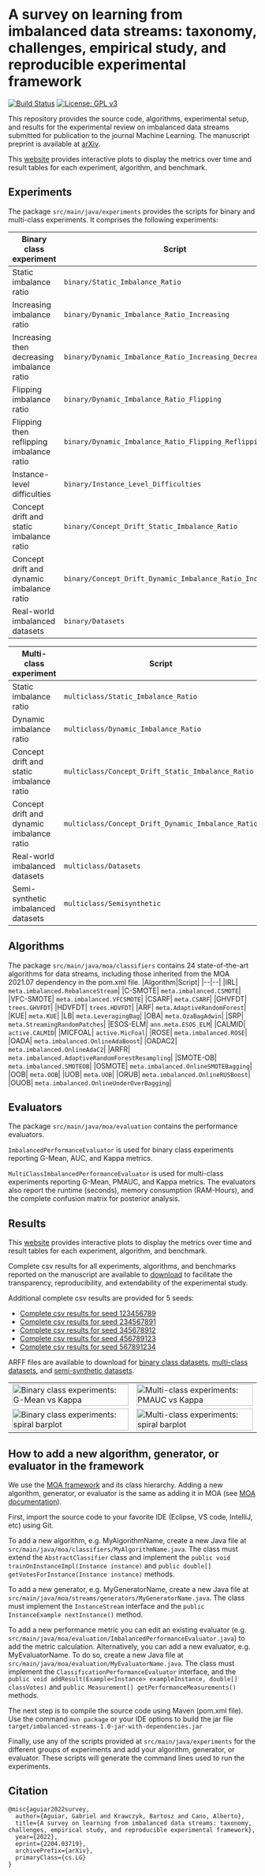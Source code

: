 # A survey on learning from imbalanced data streams: taxonomy, challenges, empirical study, and reproducible experimental framework

[![Build Status](https://app.travis-ci.com/canoalberto/imbalanced-streams.svg?token=SjdT1p8rShU4CRowEYiB&branch=master)](https://travis-ci.com/github/canoalberto/imbalanced-streams)
[![License: GPL v3](https://img.shields.io/badge/License-GPLv3-blue.svg)](https://www.gnu.org/licenses/gpl-3.0)

This repository provides the source code, algorithms, experimental setup, and results for the experimental review on imbalanced data streams submitted for publication to the journal Machine Learning. The manuscript preprint is available at [arXiv](https://arxiv.org/abs/2204.03719).

This [website](https://people.vcu.edu/~acano/imbalanced-streams) provides interactive plots to display the metrics over time and result tables for each experiment, algorithm, and benchmark.

## Experiments

The package `src/main/java/experiments` provides the scripts for binary and multi-class experiments. It comprises the following experiments:

|Binary class experiment|Script|
|--|--|
| Static imbalance ratio | `binary/Static_Imbalance_Ratio` |
| Increasing imbalance ratio | `binary/Dynamic_Imbalance_Ratio_Increasing` |
| Increasing then decreasing imbalance ratio | `binary/Dynamic_Imbalance_Ratio_Increasing_Decreasing` |
| Flipping imbalance ratio | `binary/Dynamic_Imbalance_Ratio_Flipping` |
| Flipping then reflipping imbalance ratio | `binary/Dynamic_Imbalance_Ratio_Flipping_Reflipping` |
| Instance-level difficulties | `binary/Instance_Level_Difficulties` |
| Concept drift and static imbalance ratio | `binary/Concept_Drift_Static_Imbalance_Ratio` |
| Concept drift and dynamic imbalance ratio | `binary/Concept_Drift_Dynamic_Imbalance_Ratio_Increasing` |
| Real-world imbalanced datasets | `binary/Datasets` |

|Multi-class experiment|Script|
|--|--|
| Static imbalance ratio | `multiclass/Static_Imbalance_Ratio` |
| Dynamic imbalance ratio | `multiclass/Dynamic_Imbalance_Ratio` |
| Concept drift and static imbalance ratio | `multiclass/Concept_Drift_Static_Imbalance_Ratio` |
| Concept drift and dynamic imbalance ratio | `multiclass/Concept_Drift_Dynamic_Imbalance_Ratio` |
| Real-world imbalanced datasets | `multiclass/Datasets` |
| Semi-synthetic imbalanced datasets | `multiclass/Semisynthetic` |

## Algorithms
The package  `src/main/java/moa/classifiers` contains 24 state-of-the-art algorithms for data streams, including those inherited from the MOA 2021.07 dependency in the pom.xml file.
|Algorithm|Script|
|--|--|
|IRL| `meta.imbalanced.RebalanceStream`|
|C-SMOTE| `meta.imbalanced.CSMOTE`|
|VFC-SMOTE| `meta.imbalanced.VFCSMOTE`|
|CSARF| `meta.CSARF`|
|GHVFDT| `trees.GHVFDT`|
|HDVFDT| `trees.HDVFDT`|
|ARF| `meta.AdaptiveRandomForest`|
|KUE| `meta.KUE`|
|LB| `meta.LeveragingBag`|
|OBA| `meta.OzaBagAdwin`|
|SRP| `meta.StreamingRandomPatches`|
|ESOS-ELM| `ann.meta.ESOS_ELM`|
|CALMID| `active.CALMID`|
|MICFOAL| `active.MicFoal`|
|ROSE| `meta.imbalanced.ROSE`|
|OADA| `meta.imbalanced.OnlineAdaBoost`|
|OADAC2| `meta.imbalanced.OnlineAdaC2`|
|ARFR| `meta.imbalanced.AdaptiveRandomForestResampling`|
|SMOTE-OB| `meta.imbalanced.SMOTEOB`|
|OSMOTE| `meta.imbalanced.OnlineSMOTEBagging`|
|OOB| `meta.OOB`|
|UOB| `meta.UOB`|
|ORUB| `meta.imbalanced.OnlineRUSBoost`|
|OUOB| `meta.imbalanced.OnlineUnderOverBagging`|


## Evaluators

The package `src/main/java/moa/evaluation` contains the performance evaluators.

`ImbalancedPerformanceEvaluator` is used for binary class experiments reporting G-Mean, AUC, and Kappa metrics.

`MultiClassImbalancedPerformanceEvaluator` is used for multi-class experiments reporting G-Mean, PMAUC, and Kappa metrics. The evaluators also report the runtime (seconds), memory consumption (RAM-Hours), and the complete confusion matrix for posterior analysis.

## Results

This [website](https://people.vcu.edu/~acano/imbalanced-streams) provides interactive plots to display the metrics over time and result tables for each experiment, algorithm, and benchmark.

Complete csv results for all experiments, algorithms, and benchmarks reported on the manuscript are available to [download](https://people.vcu.edu/~acano/imbalanced-streams/results-csv.zip) to facilitate the transparency, reproducibility, and extendability of the experimental study.

Additional complete csv results are provided for 5 seeds:

- [Complete csv results for seed 123456789](https://people.vcu.edu/~acano/imbalanced-streams/results-csv-123456789.zip)
- [Complete csv results for seed 234567891](https://people.vcu.edu/~acano/imbalanced-streams/results-csv-234567891.zip)
- [Complete csv results for seed 345678912](https://people.vcu.edu/~acano/imbalanced-streams/results-csv-345678912.zip)
- [Complete csv results for seed 456789123](https://people.vcu.edu/~acano/imbalanced-streams/results-csv-456789123.zip)
- [Complete csv results for seed 567891234](https://people.vcu.edu/~acano/imbalanced-streams/results-csv-567891234.zip)

ARFF files are available to download for [binary class datasets](https://drive.google.com/file/d/1N90LJdFVK_Fy-Z3a45nY26PAiOZTQBsQ/view?usp=sharing), [multi-class datasets](https://drive.google.com/file/d/19F7krux2PnhFJzM7lOwNOLT26NHnZXbo/view?usp=sharing), and [semi-synthetic datasets](https://drive.google.com/file/d/1WogmLnHrBL3zdExegZJAl-nxuO6NCVxZ/view?usp=sharing).

<table border="0" cellspacing="0" cellpadding="0">
<tr>
<td width=50%>
<img src="https://people.vcu.edu/~acano/imbalanced-streams/images/BC_overall_scatter.png" alt="Binary class experiments: G-Mean vs Kappa" width="100%"/>
</td>
<td width=50%>
<img src="https://people.vcu.edu/~acano/imbalanced-streams/images/MC_overall_scatter.png" alt="Multi-class experiments: PMAUC vs Kappa" width="100%"/>
</td>
</tr>
<td width=50%>
<img src="https://people.vcu.edu/~acano/imbalanced-streams/images/BC_overall_barplot.png" alt="Binary class experiments: spiral barplot" width="100%"/>
</td>
<td width=50%>
<img src="https://people.vcu.edu/~acano/imbalanced-streams/images/MC_overall_barplot.png" alt="Multi-class experiments: spiral barplot" width="100%"/>
</td>
</tr>
</table>

## How to add a new algorithm, generator, or evaluator in the framework

We use the [MOA framework](https://moa.cms.waikato.ac.nz/) and its class hierarchy. Adding a new algorithm, generator, or evaluator is the same as adding it in MOA (see [MOA documentation](https://moa.cms.waikato.ac.nz/documentation/)).

First, import the source code to your favorite IDE (Eclipse, VS code, IntelliJ, etc) using Git.

To add a new algorithm, e.g. MyAlgorithmName, create a new Java file at `src/main/java/moa/classifiers/MyAlgorithmName.java`. The class must extend the `AbstractClassifier` class and implement the `public void trainOnInstanceImpl(Instance instance)` and `public double[] getVotesForInstance(Instance instance)` methods.

To add a new generator, e.g. MyGeneratorName, create a new Java file at `src/main/java/moa/streams/generators/MyGeneratorName.java`. The class must implement the `InstanceStream` interface and the `public InstanceExample nextInstance()` method.

To add a new performance metric you can edit an existing evaluator (e.g. `src/main/java/moa/evaluation/ImbalancedPerformanceEvaluator.java`) to add the metric calculation. Alternatively, you can add a new evaluator, e.g. MyEvaluatorName. To do so, create a new Java file at `src/main/java/moa/evaluation/MyEvaluatorName.java`. The class must implement the `ClassificationPerformanceEvaluator` interface, and the `public void addResult(Example<Instance> exampleInstance, double[] classVotes)` and `public Measurement[] getPerformanceMeasurements()` methods.

The next step is to compile the source code using Maven (pom.xml file). Use the command `mvn package` or your IDE options to build the jar file `target/imbalanced-streams-1.0-jar-with-dependencies.jar`

Finally, use any of the scripts provided at `src/main/java/experiments` for the different groups of experiments and add your algorithm, generator, or evaluator. These scripts will generate the command lines used to run the experiments.

## Citation
```
@misc{aguiar2022survey,
  author={Aguiar, Gabriel and Krawczyk, Bartosz and Cano, Alberto},
  title={A survey on learning from imbalanced data streams: taxonomy, challenges, empirical study, and reproducible experimental framework},
  year={2022},
  eprint={2204.03719},
  archivePrefix={arXiv},
  primaryClass={cs.LG}
}
```
